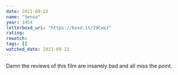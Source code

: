 ```yaml
---
date: 2021-09-22
name: "Senso"
year: 1954
letterboxd_uri: "https://boxd.it/29CwxJ"
rating: 
rewatch: 
tags: []
watched_date: 2021-09-21
---
```


Damn the reviews of this film are insanely bad and all miss the point.
